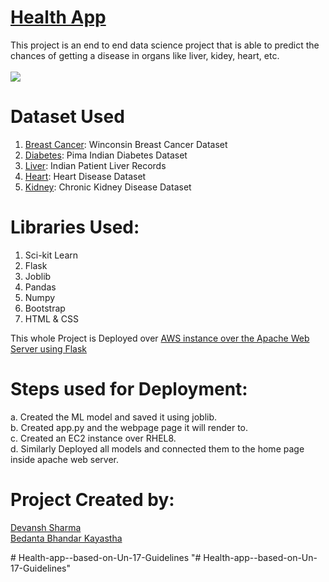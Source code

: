 # [Health App](http://ec2-18-217-53-87.us-east-2.compute.amazonaws.com/)
This project is an end to end data science project that is able to predict the chances of getting a disease in organs like liver, kidey, heart, etc.<br><br>
![](screenupdated.gif)

# Dataset Used
1. [Breast Cancer](https://www.kaggle.com/uciml/breast-cancer-wisconsin-data): Winconsin Breast Cancer Dataset
2. [Diabetes](https://www.kaggle.com/uciml/pima-indians-diabetes-database): Pima Indian Diabetes Dataset
3. [Liver](https://www.kaggle.com/uciml/indian-liver-patient-records): Indian Patient Liver Records
4. [Heart](https://www.kaggle.com/ronitf/heart-disease-uci): Heart Disease Dataset
5. [Kidney](https://www.kaggle.com/mansoordaku/ckdisease): Chronic Kidney Disease Dataset

# Libraries Used:
 1. Sci-kit Learn
 2. Flask
 3. Joblib
 4. Pandas
 5. Numpy
 6. Bootstrap
 7. HTML & CSS
 
 This whole Project is Deployed over <u>AWS instance over the Apache Web Server using Flask</u>
 
 # Steps used for Deployment:
 a. Created the ML model and saved it using joblib.<br>
 b. Created app.py and the webpage page it will render to.<br>
 c. Created an EC2 instance over RHEL8.<br>
 d. Similarly Deployed all models and connected them to the home page inside apache web server.<br>
 
 # Project Created by:
  [Devansh Sharma](https://www.linkedin.com/in/aboutdevansh/)        
  [Bedanta Bhandar Kayastha](https://www.linkedin.com/in/bedanta-bhandar-kayastha-ba39251b2/)
 
#   H e a l t h - a p p - - b a s e d - o n - U n - 1 7 - G u i d e l i n e s  
 "# Health-app--based-on-Un-17-Guidelines" 
